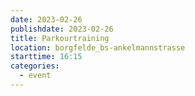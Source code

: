 ```yaml
---
date: 2023-02-26
publishdate: 2023-02-26
title: Parkourtraining
location: borgfelde_bs-ankelmannstrasse
starttime: 16:15
categories:
  - event
---
```


